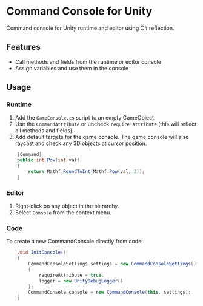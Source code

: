 # Command Console for Unity

Command console for Unity runtime and editor using C# reflection.

## Features
- Call methods and fields from the runtime or editor console
- Assign variables and use them in the console

## Usage

### Runtime

1. Add the `GameConsole.cs` script to an empty GameObject.
2. Use the `CommandAttribute` or uncheck `require attribute` (this will reflect all methods and fields).
3. Add default targets for the game console. The game console will also raycast and check any 3D objects at cursor position.

```c#
    [Command]
    public int Pow(int val)
    {
        return Mathf.RoundToInt(Mathf.Pow(val, 2));
    }
```

### Editor

1. Right-click on any object in the hierarchy.
2. Select `Console` from the context menu.

### Code

To create a new CommandConsole directly from code:

```c#
    void InitConsole()
    {
        CommandConsoleSettings settings = new CommandConsoleSettings()
        {
            requireAttribute = true,
            logger = new UnityDebugLogger()
        };
        CommandConsole console = new CommandConsole(this, settings);
    }
```
